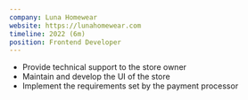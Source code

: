```yaml
---
company: Luna Homewear
website: https://lunahomewear.com
timeline: 2022 (6m)
position: Frontend Developer
---
```


- Provide technical support to the store owner
- Maintain and develop the UI of the store
- Implement the requirements set by the payment processor